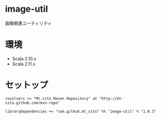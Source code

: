 image-util
==========

画像関連ユーティリティ

# 環境
* Scala 2.10.x
* Scala 2.11.x

# セットップ
```
resolvers += "Mt.sito Maven Repository" at "http://mt-sito.github.com/mvn-repo"

libraryDependencies += "com.github.mt_sito" %% "image-util" % "1.0.3"
```
